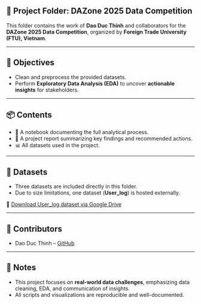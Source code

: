 ## 📁 Project Folder: DAZone 2025 Data Competition

This folder contains the work of **Dao Duc Thinh** and collaborators for the **DAZone 2025 Data Competition**, organized by **Foreign Trade University (FTU), Vietnam**.

---

## 🎯 Objectives

- Clean and preprocess the provided datasets.
- Perform **Exploratory Data Analysis (EDA)** to uncover **actionable insights** for stakeholders.

---

## 📦 Contents

- 🧪 A notebook documenting the full analytical process.
- 📝 A project report summarizing key findings and recommended actions.
- 📊 All datasets used in the project.

---

## 📂 Datasets

- Three datasets are included directly in this folder.
- Due to size limitations, one dataset (**User_log**) is hosted externally.

🔗 [Download User_log dataset via Google Drive](https://drive.google.com/file/d/1zEKM43_TCSGeAwOxsB3oJSYX0BxOfxL4/view?usp=drive_link)

---

## 👥 Contributors

- Dao Duc Thinh – [GitHub](https://github.com/dthinhdao-hub-12st)

---

## 📌 Notes

- This project focuses on **real-world data challenges**, emphasizing data cleaning, EDA, and communication of insights.
- All scripts and visualizations are reproducible and well-documented.

